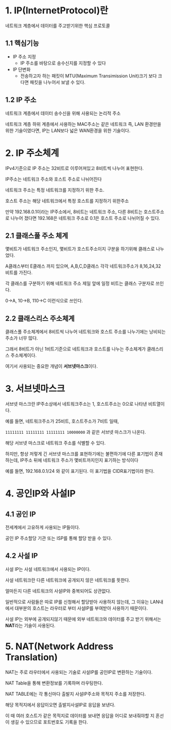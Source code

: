 # 1. IP(InternetProtocol)란

네트워크 계층에서 데이터를 주고받기위한 핵심 프로토콜 

## 1.1 핵심기능

- IP 주소 지정
    - IP 주소를 바탕으로 송수신지를 지정할 수 있다
- IP 단변화
    - 전송하고자 하는 패킷이 MTU(Maximum Transimission Unit)크기 보다 크다면 패킷을 나누어서 보낼 수 있다.

## 1.2 IP 주소

네트워크 계층에서 데이터 송수신을 위해 사용되는 논리적 주소

네트워크 계층 하위 계층에서 사용하는 MAC주소는 같은 네트워크 즉, LAN 환경만을 위한 기술이였다면, IP는 LAN보다 넓은 WAN환경을 위한 기술이다.

# 2. IP 주소체계

IPv4기준으로 IP 주소는 32비트로 이루어져있고 8비트씩 나누어 표현한다.

IP주소는 네트워크 주소와 호스트 주소로 나뉘어진다

네트워크 주소는 특정 네트워크를 지정하기 위한 주소.

호스트 주소는 해당 네트워크에서 특정 호스트를 지정하기 위한주소

만약 192.168.0.1이라는 IP주소에서, 8비트는 네트워크 주소, 다른 8비트는 호스트주소로 나누어 졌다면 192.168은 네트워크 주소로 0.1은 호스트 주소로 나뉘어질 수 있다.

## 2.1 클래스풀 주소 체계

몇비트가 네트워크 주소인지, 몇비트가 호스트주소이지 구분을 하기위해 클래스로 나누었다.

A클래스부터 E클래스 까지 있으며, A,B,C,D클래스 각각 네트워크주소가 8,16,24,32 비트를 가진다.

각 클래스를 구분하기 위해 네트워크 주소 제일 앞에 일정 비트는 클래스 구분자로 쓰인다.

0→A, 10→B, 110→C 이런식으로 쓰인다.

## 2.2 클래스리스 주소체계

클래스풀 주소체계에서 8비트씩 나누어 네트워크와 호스트 주소를 나누기에는 낭비되는 주소가 너무 많다.

그래서 8비트가 아닌 1비트기준으로 네트워크과 호스트를 나누는 주소체계가 클래스리스 주소체계이다.

여기서 사용되는 중요한 개념이 **서브넷마스크**이다.

# 3. 서브넷마스크

서브넷 마스크란 IP주소상에서 네트워크주소는 1, 호스트주소는 0으로 나타낸 비트열이다.

예를 들면, 네트워크주소가 25비트, 호스트주소가 7비트 일때,

`11111111 11111111 11111111 10000000` 과 같은 서브넷 마스크가 나온다.

해당 서브넷 마스크로 네트워크 주소를 식별할 수 있다. 

하지만, 항상 저렇게 긴 서브넷 마스크를 표현하기에는 불편하기에 다른 표기법이 존재하는데, IP주소 뒤에 네트워크 주소가 몇비트까지인지 표기하는 방식이다

예를 들면, 192.168.0.1/24 와 같이 표기된다. 이 표기법을 CIDR표기법이라 한다.

# 4. 공인IP와 사설IP

## 4.1 공인 IP

전세계에서 고유하게 사용되는 IP들이다.

공인 IP 주소할당 기관 또는 ISP를 통해 할당 받을 수 있다.

## 4.2 사설 IP

사설 IP는 사설 네트워크에서 사용되는 IP이다.

사설 네트워크란 다른 네트워크에 공개되지 않은 네트워크를 뜻한다.

얼마든지 다른 네트워크의 사설IP와 중복되어도 상관없다.

일반적으로 사람들은 따로 IP를 신청해서 할당받아 사용하지 않는데, 그 이유는 LAN내에서 대부분의 호스트는 라우터로 부터 사설IP를 부여받아 사용하기 때문이다.

사설 IP는 외부에 공개되지않기 때문에 외부 네트워크와 데이터를 주고 받기 위해서는 **NAT**라는 기술이 사용된다.

# 5. NAT(Network Address Translation)

NAT는 주로 라우터에서 사용되는 기술로 사설IP를 공인IP로 변환하는 기술이다.

NAT Table을 통해 변환정보를 기록하며 라우팅한다. 

NAT TABLE에는 각 통신마다 출발지 사설IP주소와 목적지 주소를 저장한다. 

해당 목적지에서 응답이오면 출발지사설IP로 응답을 보낸다.

이 때 여러 호스트가 같은 목적지로 데이터를 보내면 응답을 어디로 보내줘야할 지 혼선이 생길 수 있으므로 포트번호도 기록을 한다.
